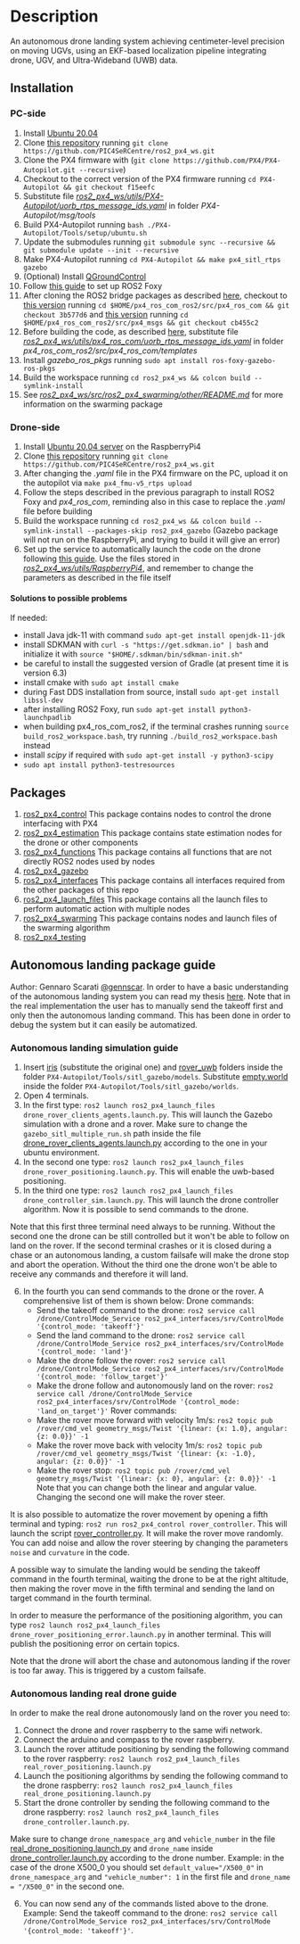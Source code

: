 # Description
An autonomous drone landing system achieving centimeter-level precision on moving UGVs, using an EKF-based localization pipeline integrating drone, UGV, and Ultra-Wideband (UWB) data.

## Installation
### PC-side
1. Install [Ubuntu 20.04](https://ubuntu.com/server/docs/installation)
2. Clone [this repository](https://github.com/PIC4SeRCentre/ros2_px4_ws) running `git clone https://github.com/PIC4SeRCentre/ros2_px4_ws.git`
3. Clone the PX4 firmware with (`git clone https://github.com/PX4/PX4-Autopilot.git --recursive`)
4. Checkout to the correct version of the PX4 firmware running `cd PX4-Autopilot && git checkout f15eefc`
5. Substitute file [_ros2_px4_ws/utils/PX4-Autopilot/uorb_rtps_message_ids.yaml_](utils/PX4-Autopilot/uorb_rtps_message_ids.yaml) in folder _PX4-Autopilot/msg/tools_
6. Build PX4-Autopilot running `bash ./PX4-Autopilot/Tools/setup/ubuntu.sh`
7. Update the submodules running `git submodule sync --recursive && git submodule update --init --recursive`
8. Make PX4-Autopilot running `cd PX4-Autopilot && make px4_sitl_rtps gazebo`
9. (Optional) Install [QGroundControl](https://docs.qgroundcontrol.com/master/en/getting_started/download_and_install.html)
10. Follow [this guide](https://docs.px4.io/master/en/ros/ros2_comm.html) to set up ROS2 Foxy
11. After cloning the ROS2 bridge packages as described [here](https://docs.px4.io/master/en/ros/ros2_comm.html#build-ros-2-workspace), checkout to [this version](https://github.com/PX4/px4_ros_com/tree/3b577d6e50c1f1d31f4ffa218722093a41d166fc) running `cd $HOME/px4_ros_com_ros2/src/px4_ros_com && git checkout 3b577d6` and [this version](https://github.com/PX4/px4_msgs/commit/cb455c2914b3b49d65b449caaa268116e27edccb) running `cd $HOME/px4_ros_com_ros2/src/px4_msgs && git checkout cb455c2`
12. Before building the code, as described [here](https://docs.px4.io/master/en/ros/ros2_comm.html#build-ros-2-workspace), substitute file [_ros2_px4_ws/utils/px4_ros_com/uorb_rtps_message_ids.yaml_](utils/px4_ros_com/uorb_rtps_message_ids.yaml) in folder _px4_ros_com_ros2/src/px4_ros_com/templates_
13. Install _gazebo_ros_pkgs_ running `sudo apt install ros-foxy-gazebo-ros-pkgs`
14. Build the workspace running `cd ros2_px4_ws && colcon build --symlink-install`
15. See [_ros2_px4_ws/src/ros2_px4_swarming/other/README.md_](src/ros2_px4_swarming/other/README.md) for more information on the swarming package

### Drone-side
1. Install [Ubuntu 20.04 server](https://ubuntu.com/download/server) on the RaspberryPi4
2. Clone [this repository](https://github.com/PIC4SeRCentre/ros2_px4_ws) running `git clone https://github.com/PIC4SeRCentre/ros2_px4_ws.git`
3. After changing the _.yaml_ file in the PX4 firmware on the PC, upload it on the autopilot via `make px4_fmu-v5_rtps upload`
4. Follow the steps described in the previous paragraph to install ROS2 Foxy and _px4_ros_com_, reminding also in this case to replace the _.yaml_ file before building 
5. Build the workspace running `cd ros2_px4_ws && colcon build --symlink-install --packages-skip ros2_px4_gazebo` (Gazebo package will not run on the RaspberryPi, and trying to build it will give an error)
6. Set up the service to automatically launch the code on the drone following [this guide](https://nxp.gitbook.io/8mmnavq/navq-developer-guide/software-support/installing-ros2-foxy/autostart-micrortps-client-via-systemd-on-navq). Use the files stored in [_ros2_px4_ws/utils/RaspberryPi4_](utils/RaspberryPi4), and remember to change the parameters as described in the file itself

#### Solutions to possible problems
If needed:
- install Java jdk-11 with command `sudo apt-get install openjdk-11-jdk`
- install SDKMAN with `curl -s "https://get.sdkman.io" | bash` and initialize it with `source "$HOME/.sdkman/bin/sdkman-init.sh"`
- be careful to install the suggested version of Gradle (at present time it is version 6.3)
- install cmake with `sudo apt install cmake`
- during Fast DDS installation from source, install `sudo apt-get install libssl-dev`
- after installing ROS2 Foxy, run `sudo apt-get install python3-launchpadlib`
- when building px4_ros_com_ros2, if the terminal crashes running `source build_ros2_workspace.bash`, try running `./build_ros2_workspace.bash` instead
- install _scipy_ if required with `sudo apt-get install -y python3-scipy`
- `sudo apt install python3-testresources`

## Packages
1. [ros2_px4_control](src/ros2_px4_control) This package contains nodes to control the drone interfacing with PX4
2. [ros2_px4_estimation](src/ros2_px4_estimation) This package contains state estimation nodes for the drone or other components
3. [ros2_px4_functions](src/ros2_px4_functions) This package contains all functions that are not directly ROS2 nodes used by nodes
4. [ros2_px4_gazebo](src/ros2_px4_gazebo) 
5. [ros2_px4_interfaces](src/ros2_px4_interfaces) This package contains all interfaces required from the other packages
of this repo
6. [ros2_px4_launch_files](src/ros2_px4_launch_files) This package contains all the launch files to perform automatic action with multiple nodes
7. [ros2_px4_swarming](src/ros2_px4_swarming) This package contains nodes and launch files of the swarming algorithm
8. [ros2_px4_testing](src/ros2_px4_testing)

## Autonomous landing package guide
Author: Gennaro Scarati [@gennscar](https://github.com/gennscar). 
In order to have a basic understanding of the autonomous landing system you can read my thesis [here](https://webthesis.biblio.polito.it/21180/). Note that in the real implementation the user has to manually send the takeoff first and only then the autonomous landing command. This has been done in order to debug the system but it can easily be automatized. 
### Autonomous landing simulation guide
1. Insert [iris](other_material/iris) (substitute the original one) and [rover_uwb](other_material/rover_uwb) folders inside the folder `PX4-Autopilot/Tools/sitl_gazebo/models`. Substitute [empty.world](other_material/empty.world) inside the folder `PX4-Autopilot/Tools/sitl_gazebo/worlds`.
2. Open 4 terminals.
3. In the first type: `ros2 launch ros2_px4_launch_files drone_rover_clients_agents.launch.py`. This will launch the Gazebo simulation with a drone and a rover. Make sure to change the `gazebo_sitl_multiple_run.sh` path inside the file [drone_rover_clients_agents.launch.py](src/ros2_px4_launch_files/launch/drone_rover_clients_agents.launch.py) according to the one in your ubuntu environment.
4. In the second one type: `ros2 launch ros2_px4_launch_files drone_rover_positioning.launch.py`. This will enable the uwb-based positioning.
5. In the third one type: `ros2 launch ros2_px4_launch_files drone_controller_sim.launch.py`. This will launch the drone controller algorithm. Now it is possible to send commands to the drone. 

Note that this first three terminal need always to be running. Without the second one the drone can be still controlled but it won't be able to follow on land on the rover. If the second terminal crashes or it is closed during a chase or an autonomous landing, a custom failsafe will make the drone stop and abort the operation. Without the third one the drone won't be able to receive any commands and therefore it will land. 

6. In the fourth you can send commands to the drone or the rover. A comprehensive list of them is shown below:
    Drone commands:
    - Send the takeoff command to the drone: `ros2 service call /drone/ControlMode_Service ros2_px4_interfaces/srv/ControlMode '{control_mode: 'takeoff'}'` 
    - Send the land command to the drone: `ros2 service call /drone/ControlMode_Service ros2_px4_interfaces/srv/ControlMode '{control_mode: 'land'}'`
    - Make the drone follow the rover: `ros2 service call /drone/ControlMode_Service ros2_px4_interfaces/srv/ControlMode '{control_mode: 'follow_target'}'`
    - Make the drone follow and autonomously land on the rover: `ros2 service call /drone/ControlMode_Service ros2_px4_interfaces/srv/ControlMode '{control_mode: 'land_on_target'}'`
    Rover commands:
    - Make the rover move forward with velocity 1m/s: `ros2 topic pub /rover/cmd_vel geometry_msgs/Twist '{linear: {x: 1.0}, angular: {z: 0.0}}' -1`
    - Make the rover move back with velocity 1m/s: `ros2 topic pub /rover/cmd_vel geometry_msgs/Twist '{linear: {x: -1.0}, angular: {z: 0.0}}' -1`
    - Make the rover stop: `ros2 topic pub /rover/cmd_vel geometry_msgs/Twist '{linear: {x: 0}, angular: {z: 0.0}}' -1`
    Note that you can change both the linear and angular value. Changing the second one will make the rover steer.

It is also possible to automatize the rover movement by opening a fifth terminal and typing: `ros2 run ros2_px4_control rover_controller`. This will launch the script [rover_controller.py](src/ros2_px4_control/rover_controller.py). It will make the rover move randomly. You can add noise and allow the rover steering by changing the parameters `noise` and `curvature` in the code. 

A possible way to simulate the landing would be sending the takeoff command in the fourth terminal, waiting the drone to be at the right altitude, then making the rover move in the fifth terminal and sending the land on target command in the fourth terminal. 

In order to measure the performance of the positioning algorithm, you can type `ros2 launch ros2_px4_launch_files drone_rover_positioning_error.launch.py` in another terminal. This will publish the positioning error on certain topics.

Note that the drone will abort the chase and autonomous landing if the rover is too far away. This is triggered by a custom failsafe.

### Autonomous landing real drone guide

In order to make the real drone autonomously land on the rover you need to:

1. Connect the drone and rover raspberry to the same wifi network.
2. Connect the arduino and compass to the rover raspberry.
3. Launch the rover attitude positioning by sending the following command to the rover raspberry: `ros2 launch ros2_px4_launch_files real_rover_positioning.launch.py`
4. Launch the positioning algorithms by sending the following command to the drone raspberry: `ros2 launch ros2_px4_launch_files real_drone_positioning.launch.py`
5. Start the drone controller by sending the following command to the drone raspberry: `ros2 launch ros2_px4_launch_files drone_controller.launch.py`. 

Make sure to change `drone_namespace_arg` and `vehicle_number` in the file [real_drone_positioning.launch.py](src/ros2_px4_launch_files/launch/real_drone_positioning.launch.py) and `drone_name` inside [drone_controller.launch.py](src/ros2_px4_launch_files/launch/drone_controller.launch.py) according to the drone number. Example: in the case of the drone X500_0 you should set `default_value="/X500_0"` in `drone_namespace_arg` and `"vehicle_number": 1` in the first file and `drone_name = "/X500_0"` in the second one.

6. You can now send any of the commands listed above to the drone. Example: Send the takeoff command to the drone: `ros2 service call /drone/ControlMode_Service ros2_px4_interfaces/srv/ControlMode '{control_mode: 'takeoff'}'`. 
